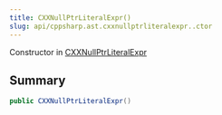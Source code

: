 ```yaml
---
title: CXXNullPtrLiteralExpr()
slug: api/cppsharp.ast.cxxnullptrliteralexpr..ctor
---
```

Constructor in [CXXNullPtrLiteralExpr](/api/cppsharp/ast/cxxnullptrliteralexpr)

## Summary



```csharp
public CXXNullPtrLiteralExpr()
```

